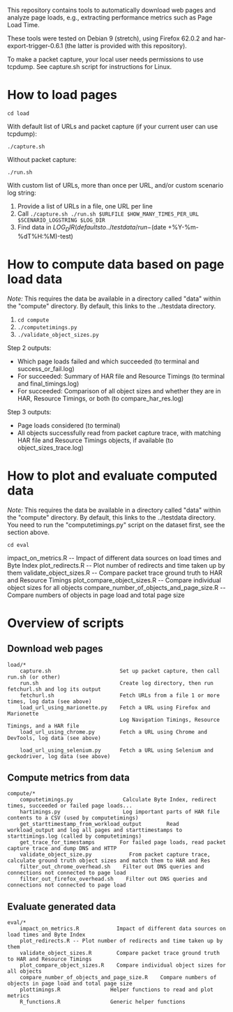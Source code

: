 This repository contains tools to automatically download web pages and analyze page loads, e.g., extracting performance metrics such as Page Load Time.

These tools were tested on Debian 9 (stretch), using Firefox 62.0.2 and har-export-trigger-0.6.1 (the latter is provided with this repository).

To make a packet capture, your local user needs permissions to use tcpdump.
See capture.sh script for instructions for Linux.


How to load pages
=================

`cd load`

With default list of URLs and packet capture (if your current user can use tcpdump):

`./capture.sh`

Without packet capture:

`./run.sh`

With custom list of URLs, more than once per URL, and/or custom scenario log string:

1. Provide a list of URLs in a file, one URL per line
2. Call `./capture.sh ./run.sh $URLFILE $HOW_MANY_TIMES_PER_URL $SCENARIO_LOGSTRING $LOG_DIR`
3. Find data in $LOG_DIR (defaults to ../testdata/run-$(date +%Y-%m-%dT%H:%M)-test)

How to compute data based on page load data
=================

*Note:* This requires the data be available in a directory called "data" within the "compute" directory.
By default, this links to the ../testdata directory.

1. `cd compute`
2. `./computetimings.py`
3. `./validate_object_sizes.py`

Step 2 outputs:
* Which page loads failed and which succeeded (to terminal and success_or_fail.log)
* For succeeded: Summary of HAR file and Resource Timings (to terminal and final_timings.log)
* For succeeded: Comparison of all object sizes and whether they are in HAR, Resource Timings, or both (to compare_har_res.log)

Step 3 outputs:
* Page loads considered (to terminal)
* All objects successfully read from packet capture trace, with matching HAR file and Resource Timings objects, if available (to object_sizes_trace.log)


How to plot and evaluate computed data
=================

*Note:* This requires the data be available in a directory called "data" within the "compute" directory.
By default, this links to the ../testdata directory.
You need to run the "computetimings.py" script on the dataset first, see the section above.

`cd eval`

impact_on_metrics.R -- Impact of different data sources on load times and Byte Index
plot_redirects.R -- Plot number of redirects and time taken up by them
validate_object_sizes.R -- Compare packet trace ground truth to HAR and Resource Timings
plot_compare_object_sizes.R -- Compare individual object sizes for all objects
compare_number_of_objects_and_page_size.R -- Compare numbers of objects in page load and total page size

Overview of scripts
===================

Download web pages
-----------

	load/*
        capture.sh                      Set up packet capture, then call run.sh (or other)
        run.sh                          Create log directory, then run fetchurl.sh and log its output
        fetchurl.sh                     Fetch URLs from a file 1 or more times, log data (see above)
        load_url_using_marionette.py    Fetch a URL using Firefox and Marionette
                                        Log Navigation Timings, Resource Timings, and a HAR file
        load_url_using_chrome.py        Fetch a URL using Chrome and DevTools, log data (see above)

        load_url_using_selenium.py      Fetch a URL using Selenium and geckodriver, log data (see above)

Compute metrics from data
-------------------------

    compute/*
        computetimings.py                Calculate Byte Index, redirect times, succeeded or failed page loads...
        hartimings.py                    Log important parts of HAR file contents to a CSV (used by computetimings)
        get_starttimestamp_from_workload_output        Read workload_output and log all pages and starttimestamps to starttimings.log (called by computetimings)
        get_trace_for_timestamps        For failed page loads, read packet capture trace and dump DNS and HTTP
        validate_object_size.py            From packet capture trace, calculate ground truth object sizes and match them to HAR and Res
        filter_out_chrome_overhead.sh    Filter out DNS queries and connections not connected to page load
        filter_out_firefox_overhead.sh    Filter out DNS queries and connections not connected to page load



Evaluate generated data
------------------------

    eval/*
        impact_on_metrics.R            Impact of different data sources on load times and Byte Index
        plot_redirects.R -- Plot number of redirects and time taken up by them
        validate_object_sizes.R        Compare packet trace ground truth to HAR and Resource Timings
        plot_compare_object_sizes.R    Compare individual object sizes for all objects
        compare_number_of_objects_and_page_size.R    Compare numbers of objects in page load and total page size
        plottimings.R                Helper functions to read and plot metrics
        R_functions.R                Generic helper functions
